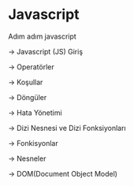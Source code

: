 # Javascript

Adım adım javascript 

  -> Javascript (JS) Giriş

  -> Operatörler

  -> Koşullar

  -> Döngüler

  -> Hata Yönetimi
  
  -> Dizi Nesnesi ve Dizi Fonksiyonları
  
  -> Fonkisyonlar
  
  -> Nesneler
  
  -> DOM(Document Object Model)
